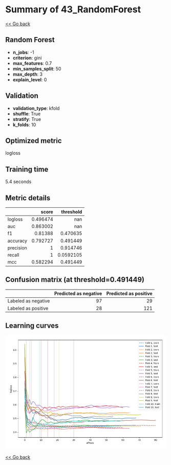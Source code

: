 # Summary of 43_RandomForest

[<< Go back](../README.md)


## Random Forest
- **n_jobs**: -1
- **criterion**: gini
- **max_features**: 0.7
- **min_samples_split**: 50
- **max_depth**: 3
- **explain_level**: 0

## Validation
 - **validation_type**: kfold
 - **shuffle**: True
 - **stratify**: True
 - **k_folds**: 10

## Optimized metric
logloss

## Training time

5.4 seconds

## Metric details
|           |    score |   threshold |
|:----------|---------:|------------:|
| logloss   | 0.496474 | nan         |
| auc       | 0.863002 | nan         |
| f1        | 0.81388  |   0.470635  |
| accuracy  | 0.792727 |   0.491449  |
| precision | 1        |   0.914746  |
| recall    | 1        |   0.0592105 |
| mcc       | 0.582294 |   0.491449  |


## Confusion matrix (at threshold=0.491449)
|                     |   Predicted as negative |   Predicted as positive |
|:--------------------|------------------------:|------------------------:|
| Labeled as negative |                      97 |                      29 |
| Labeled as positive |                      28 |                     121 |

## Learning curves
![Learning curves](learning_curves.png)

[<< Go back](../README.md)

